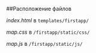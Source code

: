 ##Расположение файлов

*index.html* в `templates/firstapp/`

*map.css* в `/firstapp/static/css/`

*map.js* в `/firstapp/static/js/` 
